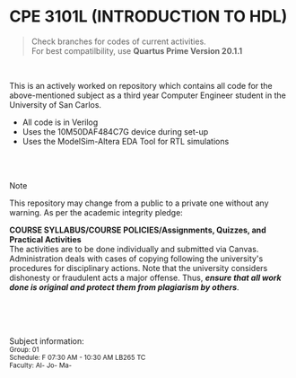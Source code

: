 # CPE 3101L (INTRODUCTION TO HDL)
> Check branches for codes of current activities. <br>
> For best compatilbility, use **Quartus Prime Version 20.1.1**
<br>

This is an actively worked on repository which contains all code for the above-mentioned subject as a third year Computer Engineer student in the University of San Carlos.
 - All code is in Verilog
 - Uses the 10M50DAF484C7G device during set-up
 - Uses the ModelSim-Altera EDA Tool for RTL simulations
<br>

<br>

> [!NOTE]
> This repository may change from a public to a private one without any warning. As per the academic integrity pledge:
>
> **COURSE SYLLABUS/COURSE POLICIES/Assignments, Quizzes, and Practical Activities**
> <br>
> The activities are to be done individually and submitted via Canvas. Administration deals with cases of copying following the university's procedures for disciplinary actions. Note that the university considers dishonesty or fraudulent acts a major offense. Thus, ***ensure that all work done is original and protect them from plagiarism by others***.

<br><br><br>

Subject information: <br>
<sub> Group: 01 </sub> <br>
<sub> Schedule: F 07:30 AM - 10:30 AM LB265 TC </sub> <br>
<sub> Faculty: Al- Jo- Ma- </sub> <br>
<br><br><br>
